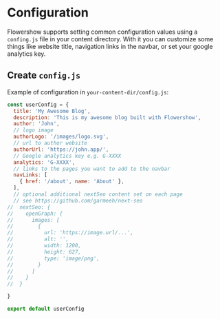 # Configuration

Flowershow supports setting common configuration values using a `confing.js` file in your content directory. With it you can customize some things like website title, navigation links in the navbar, or set your google analytics key.

## Create `config.js`

Example of configuration in `your-content-dir/config.js`:

```js
const userConfig = {
  title: 'My Awesome Blog',
  description: 'This is my awesome blog built with Flowershow', 
  author: 'John',
  // logo image
  authorLogo: '/images/logo.svg',
  // url to author website
  authorUrl: 'https://john.app/',
  // Google analytics key e.g. G-XXXX
  analytics: 'G-XXXX',
  // links to the pages you want to add to the navbar
  navLinks: [
    { href: '/about', name: 'About' },
  ],
  // optional additional nextSeo content set on each page
  // see https://github.com/garmeeh/next-seo
//  nextSeo: {
//    openGraph: {
//      images: [
//        {
//          url: 'https://image.url/...',
//          alt: '',
//          width: 1200,
//          height: 627,
//          type: 'image/png',
//        }
//      ]
//    }
//  }

}

export default userConfig
```